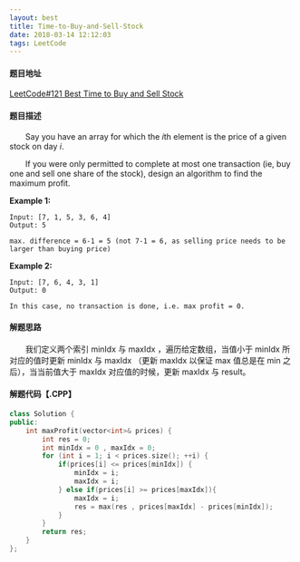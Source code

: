 ```yaml
---
layout: best
title: Time-to-Buy-and-Sell-Stock
date: 2018-03-14 12:12:03
tags: LeetCode
---
```


#### 题目地址

[LeetCode#121 Best Time to Buy and Sell Stock](https://leetcode.com/problems/best-time-to-buy-and-sell-stock/description/)

#### 题目描述

&emsp;&emsp;Say you have an array for which the *i*th element is the price of a given stock on day *i*.

&emsp;&emsp;If you were only permitted to complete at most one transaction (ie, buy one and sell one share of the stock), design an algorithm to find the maximum profit.

<!--more-->

**Example 1:**

```
Input: [7, 1, 5, 3, 6, 4]
Output: 5

max. difference = 6-1 = 5 (not 7-1 = 6, as selling price needs to be larger than buying price)
```

**Example 2:**

```
Input: [7, 6, 4, 3, 1]
Output: 0

In this case, no transaction is done, i.e. max profit = 0.
```

#### 解题思路

&emsp;&emsp;我们定义两个索引 minIdx 与 maxIdx ，遍历给定数组，当值小于 minIdx 所对应的值时更新 minIdx 与 maxIdx （更新 maxIdx 以保证 max 值总是在 min 之后），当当前值大于 maxIdx 对应值的时候，更新 maxIdx 与 result。

#### 解题代码【.CPP】

```c++
class Solution {
public:
    int maxProfit(vector<int>& prices) {
        int res = 0;
        int minIdx = 0 , maxIdx = 0;
        for (int i = 1; i < prices.size(); ++i) {
            if(prices[i] <= prices[minIdx]) {
                minIdx = i;
                maxIdx = i;
            } else if(prices[i] >= prices[maxIdx]){
                maxIdx = i;
                res = max(res , prices[maxIdx] - prices[minIdx]);
            }
        }
        return res;
    }
};
```

